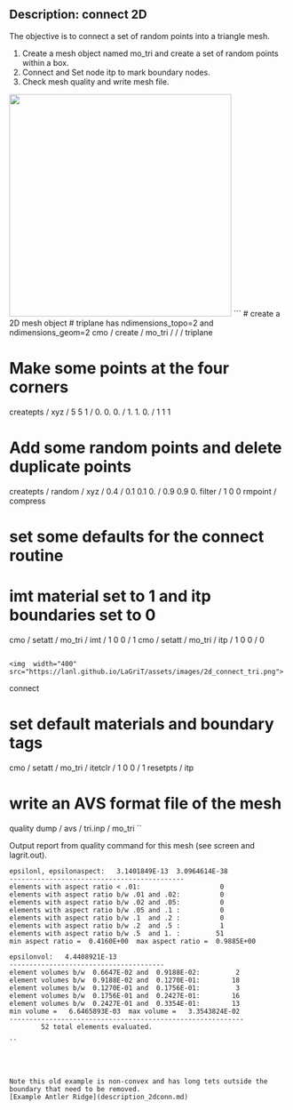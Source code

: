 
## Description:  connect 2D

The objective is to connect a set of random points into a triangle mesh.

1. Create a mesh object named mo_tri and create a set of random points within a box.
2. Connect and Set node itp to mark boundary nodes.
3. Check mesh quality and write mesh file.
 
<img  width="400" src="https://lanl.github.io/LaGriT/assets/images/2d_connect_pts.png">
```
# create a 2D mesh object
# triplane has ndimensions_topo=2 and ndimensions_geom=2 
cmo / create / mo_tri / / / triplane

# Make some points at the four corners
createpts / xyz / 5 5 1 / 0. 0. 0. / 1. 1. 0. / 1 1 1

# Add some random points and delete duplicate points
createpts / random / xyz / 0.4 / 0.1 0.1 0. / 0.9 0.9 0.
filter / 1 0 0
rmpoint / compress

# set some defaults for the connect routine
# imt material set to 1 and itp boundaries set to 0
cmo / setatt / mo_tri / imt / 1 0 0 / 1
cmo / setatt / mo_tri / itp / 1 0 0 / 0

```

<img  width="400" src="https://lanl.github.io/LaGriT/assets/images/2d_connect_tri.png">
```
connect

# set default materials and boundary tags
cmo / setatt / mo_tri / itetclr / 1 0 0 / 1
resetpts / itp

# write an AVS format file of the mesh
quality
dump / avs / tri.inp / mo_tri
``

Output report from quality command for this mesh (see screen and lagrit.out).
```
epsilonl, epsilonaspect:   3.1401849E-13  3.0964614E-38                         
--------------------------------------------                                    
elements with aspect ratio < .01:                    0                          
elements with aspect ratio b/w .01 and .02:          0                          
elements with aspect ratio b/w .02 and .05:          0                          
elements with aspect ratio b/w .05 and .1 :          0                          
elements with aspect ratio b/w .1  and .2 :          0                          
elements with aspect ratio b/w .2  and .5 :          1                          
elements with aspect ratio b/w .5  and 1. :         51                          
min aspect ratio =  0.4160E+00  max aspect ratio =  0.9885E+00                  
 
epsilonvol:   4.4408921E-13                                                     
---------------------------------------                                         
element volumes b/w  0.6647E-02 and  0.9188E-02:         2                      
element volumes b/w  0.9188E-02 and  0.1270E-01:        18                      
element volumes b/w  0.1270E-01 and  0.1756E-01:         3                      
element volumes b/w  0.1756E-01 and  0.2427E-01:        16                      
element volumes b/w  0.2427E-01 and  0.3354E-01:        13                      
min volume =   6.6465893E-03  max volume =   3.3543824E-02                      
-----------------------------------------------------------                     
        52 total elements evaluated.                                         

``




Note this old example is non-convex and has long tets outside the boundary that need to be removed.
[Example Antler Ridge](description_2dconn.md)
